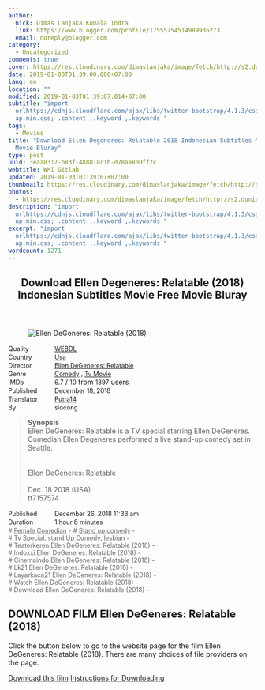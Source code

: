 ```yaml
---
author:
  nick: Dimas Lanjaka Kumala Indra
  link: https://www.blogger.com/profile/17555754514989936273
  email: noreply@blogger.com
category:
  - Uncategorized
comments: true
cover: https://res.cloudinary.com/dimaslanjaka/image/fetch/http://s2.dunia21.net/wp-content/uploads/2018/12/film-ellen-degeneres-relatable-2018-lk21.jpg
date: 2019-01-03T01:39:00.000+07:00
lang: en
location: ""
modified: 2019-01-03T01:39:07.014+07:00
subtitle: "import
  urlhttps://cdnjs.cloudflare.com/ajax/libs/twitter-bootstrap/4.1.3/css/bootstr\
  ap.min.css; .content ,.keyword ,.keywords "
tags:
  - Movies
title: "Download Ellen Degeneres: Relatable 2018 Indonesian Subtitles Movie Free
  Movie Bluray"
type: post
uuid: 3eaa8317-b83f-4888-8c1b-d78aa800ff2c
webtitle: WMI Gitlab
updated: 2019-01-03T01:39:07+07:00
thumbnail: https://res.cloudinary.com/dimaslanjaka/image/fetch/http://s2.dunia21.net/wp-content/uploads/2018/12/film-ellen-degeneres-relatable-2018-lk21.jpg
photos:
  - https://res.cloudinary.com/dimaslanjaka/image/fetch/http://s2.dunia21.net/wp-content/uploads/2018/12/film-ellen-degeneres-relatable-2018-lk21.jpg
description: "import
  urlhttps://cdnjs.cloudflare.com/ajax/libs/twitter-bootstrap/4.1.3/css/bootstr\
  ap.min.css; .content ,.keyword ,.keywords "
excerpt: "import
  urlhttps://cdnjs.cloudflare.com/ajax/libs/twitter-bootstrap/4.1.3/css/bootstr\
  ap.min.css; .content ,.keyword ,.keywords "
wordcount: 1271
---
```


<div>  <style>  @import url("https://cdnjs.cloudflare.com/ajax/libs/twitter-bootstrap/4.1.3/css/bootstrap.min.css");  .content *,.keyword *,.keywords * { max-width:100%}  .keywords h3 { margin-right: 15px; color: #666 }   .keywords h3::before { content: "#"; }  .keywords h3::after { content: "-"; }  .content h3 { display: inline-block; }  .keywords h3 { display: block }  .content-wrapper {          position: relative      }      .content-wrapper::before {          background: -moz-linear-gradient(top, rgba(255, 255, 255, 0) 0, rgba(255, 255, 255, 1) 100%);          background: -webkit-linear-gradient(top, rgba(255, 255, 255, 0) 0, rgba(255, 255, 255, 1) 100%);          background: linear-gradient(to bottom, rgba(255, 255, 255, 0) 0, rgba(255, 255, 255, 1) 100%);          filter: progid: DXImageTransform.Microsoft.gradient(startColorstr='#00ffffff', endColorstr='#ffffff', GradientType=0);          bottom: 0;          left: 0;          position: absolute;          width: 100%;          color: #fff;          height: 50px;          /*content: '';*/          /*z-index: 3*/      }      .keywords h3 a {          color: #666      }      .content {          position: relative      }      .content h2,      .content h3 {          font-style: normal;          display: inline-block;          font-weight: 400;          margin: 0;          padding: 0;          font-size: 90%      }      .content-media,      .show-more {          font-size: 80%      }      .content h2 {          width: 90px      }      .content-poster {          margin-bottom: 10px      }  </style>  <article class="post"><header class="post-header"><h1 for="title"> <span class="notranslate">Download Ellen Degeneres: Relatable (2018) Indonesian Subtitles Movie Free Movie Bluray</span> </h1> </header><div class="content-wrapper" id="movie-detail"><div class="row toggle-more">  <div class="col-xs-2 content-poster"><figure><img src="https://res.cloudinary.com/dimaslanjaka/image/fetch/http://s2.dunia21.net/wp-content/uploads/2018/12/film-ellen-degeneres-relatable-2018-lk21.jpg" alt="Ellen DeGeneres: Relatable (2018)" title="Watch Ellen DeGeneres: Relatable (2018) Indonesian Subtitles Streaming Movie Download Free Online" class="img-thumbnail"></figure></div>  <div class="col-xs-10 content">  <div>  <h2> <span class="notranslate">Quality</span> </h2> <h3> <span class="notranslate"><a href="http://web-manajemen.blogspot.com/p/search.html?q=quality%20webdl" title="List of the latest and most complete films of WEBDL quality">WEBDL</a></span> </h3> </div>  <div>  <h2> <span class="notranslate">Country</span> </h2> <h3> <span class="notranslate"><a href="http://web-manajemen.blogspot.com/p/search.html?q=country%20usa" title="List of the latest and most complete films made in the USA">Usa</a></span> </h3> </div>  <div>  <h2> <span class="notranslate">Director</span> </h2> <h3> <span class="notranslate"><a href="http://web-manajemen.blogspot.com/p/search.html?q=director%20ellen%20degeneres%20relatable">Ellen DeGeneres: Relatable</a></span> </h3> </div>  <div>  <h2> <span class="notranslate">Genre</span> </h2> <h3> <span class="notranslate"><a href="http://web-manajemen.blogspot.com/p/search.html?q=genre%20comedy" title="List of the latest and most complete Genres films">Comedy</a> , <a href="http://web-manajemen.blogspot.com/p/search.html?q=genre%20tv%20movie" title="List of the latest and most complete Genres films">Tv Movie</a></span> </h3> </div>  <div>  <h2> <span class="notranslate">IMDb</span> </h2> <h3> <span class="notranslate">6.7</span> </h3> <span class="notranslate">/</span> <h3> <span class="notranslate">10</span> </h3> <span class="notranslate">from</span> <h3> <span class="notranslate">1397</span> </h3> <span class="notranslate">users</span> </div> <div>  <h2> <span class="notranslate">Published</span> </h2> <h3> <span class="notranslate">December 18, 2018</span> </h3> </div>  <div>  <h2> <span class="notranslate">Translator</span> </h2> <h3> <span class="notranslate"><a href="http://web-manajemen.blogspot.com/p/search.html?q=translator%20putra14">Putra14</a></span> </h3> </div>  <div>  <h2> <span class="notranslate">By</span> </h2> <h3> <span class="notranslate">siocong</span> </h3> </div>  <blockquote> <span class="notranslate"><strong>Synopsis</strong></span> <br><span class="notranslate">Ellen DeGeneres: Relatable is a TV special starring Ellen DeGeneres.</span> <span class="notranslate">Comedian Ellen Degeneres performed a live stand-up comedy set in Seattle.</span> <br><br><span><br></span> <span class="notranslate"><span>Ellen DeGeneres: Relatable</span></span> <span><br><br></span> <span class="notranslate"><span>Dec. 18 2018 (USA)</span></span> <span><br></span> <span class="notranslate"><span>tt7157574</span></span> </blockquote> <div>  <h2> <span class="notranslate">Published</span> </h2> <h3> <span class="notranslate">December 26, 2018 11:33 am</span> </h3> </div>  <div>  <h2> <span class="notranslate">Duration</span> </h2> <h3> <span class="notranslate">1 hour 8 minutes</span> </h3> </div>  <div class="keywords">  <h3> <span class="notranslate"><a href="http://web-manajemen.blogspot.com/p/search.html?q=tag%20female%20comedian">Female Comedian</a></span> </h3> <h3> <span class="notranslate"><a href="http://web-manajemen.blogspot.com/p/search.html?q=tag%20stand%20up%20comedy">Stand up comedy</a></span> </h3> <h3> <span class="notranslate"><a href="http://web-manajemen.blogspot.com/p/search.html?q=tag%20tv%20specialstand%20up%20comedylesbian">Tv Special, stand Up Comedy, lesbian</a></span> </h3> <h3> <span class="notranslate">Teaterkeren Ellen DeGeneres: Relatable (2018)</span> </h3> <h3> <span class="notranslate">Indoxxi Ellen DeGeneres: Relatable (2018)</span> </h3> <h3> <span class="notranslate">Cinemaindo Ellen DeGeneres: Relatable (2018)</span> </h3> <h3> <span class="notranslate">Lk21 Ellen DeGeneres: Relatable (2018)</span> </h3> <h3> <span class="notranslate">Layarkaca21 Ellen DeGeneres: Relatable (2018)</span> </h3> <h3> <span class="notranslate">Watch Ellen DeGeneres: Relatable (2018)</span> </h3> <h3> <span class="notranslate">Download Ellen DeGeneres: Relatable (2018)</span> </h3> </div>  </div>  </div></div></article><div class="download-movie" id="download-movie">  <h2> <span class="notranslate">DOWNLOAD FILM Ellen DeGeneres: Relatable (2018)</span> </h2> <p> <span class="notranslate">Click the button below to go to the website page for the film Ellen DeGeneres: Relatable (2018).</span> <span class="notranslate">There are many choices of file providers on the page.</span> </p> <a href="http://dl.layarkaca21.vip/get/ellen-degeneres-relatable-2018" target="_blank" class="btn btn-success" rel="noopener noreferer nofollow"><i class="fa-download"></i></a> <span class="notranslate"><a href="http://dl.layarkaca21.vip/get/ellen-degeneres-relatable-2018" target="_blank" class="btn btn-success" rel="noopener noreferer nofollow">Download this film</a></span> <a href="http://web-manajemen.blogspot.com/p/search.html?q=petunjuk%20cara%20download%20film" target="_blank" class="btn btn-default"><i class="fa-info-circled"></i></a> <span class="notranslate"><a href="http://web-manajemen.blogspot.com/p/search.html?q=petunjuk%20cara%20download%20film" target="_blank" class="btn btn-default">Instructions for Downloading</a></span> </div> </div>  <script src="https://codepen.io/dimaslanjaka/pen/aQRrbR.js"></script>